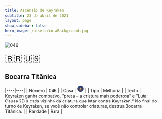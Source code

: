 ```yaml
---
title: Ascensão de Keyraken
subtitle: 23 de abril de 2021
layout: page
show_sidebar: false
hero_image: /assets/cotaBackground.jpg
---
```


![046](https://cards-keyforge.s3.eu-north-1.amazonaws.com/media/pt/rotk/046.png)

<span title="Português" style="font-size: 32px;cursor: pointer;" onclick="javascript:document.querySelector('img[alt=\'046\']').src=document.querySelector('img[alt=\'046\']').src.replace(/media\/[^/]+/, 'media/pt')">🇧🇷</span>
<span title="English" style="font-size: 32px;cursor: pointer;" onclick="javascript:document.querySelector('img[alt=\'046\']').src=document.querySelector('img[alt=\'046\']').src.replace(/media\/[^/]+/, 'media/en')">🇺🇸</span>

## Bocarra Titânica

|----|----|
| Número | 046 |
| Casa | ![Keyraken](https://raw.githubusercontent.com/cardsofkeyforge/cardsofkeyforge.github.io/master/rotk/keyraken.png "Keyraken") |
| Tipo | Melhoria |
| Texto | Keyraken ganha combativo, ”presa – a criatura mais poderosa“ e ”Luta: Cause 3D a cada vizinho da criatura que lutar contra Keyraken.“ No final do turno de Keyraken, se você não controlar criaturas, destrua Bocarra Titânica. |
| Raridade | Rara |
